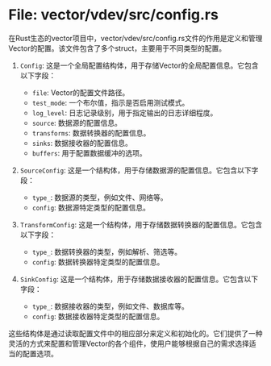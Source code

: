 # File: vector/vdev/src/config.rs

在Rust生态的vector项目中，vector/vdev/src/config.rs文件的作用是定义和管理Vector的配置。该文件包含了多个struct，主要用于不同类型的配置。

1. `Config`: 这是一个全局配置结构体，用于存储Vector的全局配置信息。它包含以下字段：
   - `file`: Vector的配置文件路径。
   - `test_mode`: 一个布尔值，指示是否启用测试模式。
   - `log_level`: 日志记录级别，用于指定输出的日志详细程度。
   - `source`: 数据源的配置信息。
   - `transforms`: 数据转换器的配置信息。
   - `sinks`: 数据接收器的配置信息。
   - `buffers`: 用于配置数据缓冲的选项。

2. `SourceConfig`: 这是一个结构体，用于存储数据源的配置信息。它包含以下字段：
   - `type_`: 数据源的类型，例如文件、网络等。
   - `config`: 数据源特定类型的配置信息。

3. `TransformConfig`: 这是一个结构体，用于存储数据转换器的配置信息。它包含以下字段：
   - `type_`: 数据转换器的类型，例如解析、筛选等。
   - `config`: 数据转换器特定类型的配置信息。

4. `SinkConfig`: 这是一个结构体，用于存储数据接收器的配置信息。它包含以下字段：
   - `type_`: 数据接收器的类型，例如文件、数据库等。
   - `config`: 数据接收器特定类型的配置信息。

这些结构体是通过读取配置文件中的相应部分来定义和初始化的。它们提供了一种灵活的方式来配置和管理Vector的各个组件，使用户能够根据自己的需求选择适当的配置选项。

